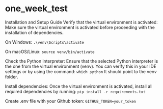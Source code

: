 # one_week_test
Installation and Setup Guide
Verify that the virtual environment is activated:
Make sure the virtual environment is activated before proceeding with the installation of dependencies.

On Windows:
`.\venv\Scripts\activate`

On macOS/Linux:
`source venv/bin/activate`

Check the Python interpreter:
Ensure that the selected Python interpreter is the one from the virtual environment (venv). You can verify this in your IDE settings or by using the command:
`which python`
It should point to the venv folder.

Install dependencies:
Once the virtual environment is activated, install all required dependencies by running:
`pip install -r requirements.txt`

Create .env file with your Github token:
`GITHUB_TOKEN=your_token`



